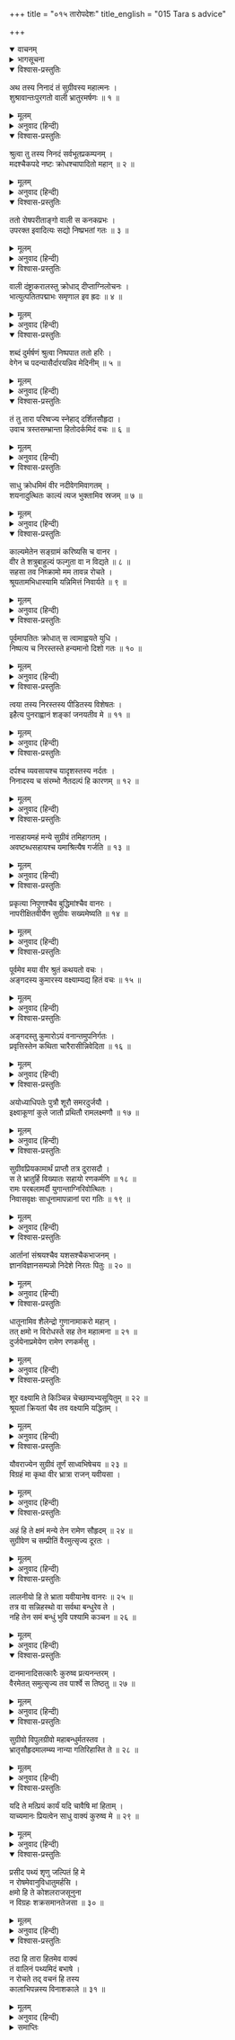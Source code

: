 +++
title = "०१५ तारोपदेशः"
title_english = "015 Tara s advice"

+++
<details open><summary>वाचनम्</summary>
<div caption="श्रीराम-हरिसीताराममूर्ति-घनपाठिभ्यां वचनम्" class="audioEmbed" src="https://archive.org/download/Ramayana-recitation-Sriram-harisItArAmamUrti-Ghanapaati-v2/Kanda_4/Kanda_4_KSK-015-Tharo_Upadeshaha.mp3"></div>
</details>

<details><summary>भागसूचना</summary>

15. सुग्रीवकी गर्जना सुनकर वालीका युद्धके लिये निकलना और ताराका उसे रोककर सुग्रीव और श्रीरामके साथ मैत्री कर लेनेके लिये समझाना
</details>

<details open><summary>विश्वास-प्रस्तुतिः</summary>

अथ तस्य निनादं तं सुग्रीवस्य महात्मनः ।  
शुश्रावान्तःपुरगतो वाली भ्रातुरमर्षणः ॥ १ ॥
</details>

<details><summary>मूलम्</summary>

अथ तस्य निनादं तं सुग्रीवस्य महात्मनः ।  
शुश्रावान्तःपुरगतो वाली भ्रातुरमर्षणः ॥ १ ॥
</details>

<details><summary>अनुवाद (हिन्दी)</summary>

उस समय अमर्षशील वाली अपने अन्तःपुरमें था । उसने अपने भाई महामना सुग्रीवका वह सिंहनाद वहींसे सुना ॥ १ ॥
</details>

<details open><summary>विश्वास-प्रस्तुतिः</summary>

श्रुत्वा तु तस्य निनदं सर्वभूतप्रकम्पनम् ।  
मदश्चैकपदे नष्टः क्रोधश्चापादितो महान् ॥ २ ॥
</details>

<details><summary>मूलम्</summary>

श्रुत्वा तु तस्य निनदं सर्वभूतप्रकम्पनम् ।  
मदश्चैकपदे नष्टः क्रोधश्चापादितो महान् ॥ २ ॥
</details>

<details><summary>अनुवाद (हिन्दी)</summary>

समस्त प्राणियोंको कम्पित कर देनेवाली उनकी वह गर्जना सुनकर उसका सारा मद सहसा उतर गया और उसे महान् क्रोध उत्पन्न हुआ ॥ २ ॥
</details>

<details open><summary>विश्वास-प्रस्तुतिः</summary>

ततो रोषपरीताङ्गो वाली स कनकप्रभः ।  
उपरक्त इवादित्यः सद्यो निष्प्रभतां गतः ॥ ३ ॥
</details>

<details><summary>मूलम्</summary>

ततो रोषपरीताङ्गो वाली स कनकप्रभः ।  
उपरक्त इवादित्यः सद्यो निष्प्रभतां गतः ॥ ३ ॥
</details>

<details><summary>अनुवाद (हिन्दी)</summary>

फिर तो सुवर्णके समान पीले रंगवाले वालीका सारा शरीर क्रोधसे तमतमा उठा । वह राहुग्रस्त सूर्यके समान तत्काल श्रीहीन दिखायी देने लगा ॥ ३ ॥
</details>

<details open><summary>विश्वास-प्रस्तुतिः</summary>

वाली दंष्ट्राकरालस्तु क्रोधाद् दीप्ताग्निलोचनः ।  
भात्युत्पतितपद्माभः समृणाल इव ह्रदः ॥ ४ ॥
</details>

<details><summary>मूलम्</summary>

वाली दंष्ट्राकरालस्तु क्रोधाद् दीप्ताग्निलोचनः ।  
भात्युत्पतितपद्माभः समृणाल इव ह्रदः ॥ ४ ॥
</details>

<details><summary>अनुवाद (हिन्दी)</summary>

वालीकी दाढ़ें विकराल थीं, नेत्र क्रोधके कारण प्रज्वलित अग्निके समान उद्दीप्त हो रहे थे । वह उस तालाबके समान श्रीहीन दिखायी देता था, जिसमें कमलपुष्पोंकी शोभा तो नष्ट हो गयी हो और केवल मृणाल रह गये हों ॥
</details>

<details open><summary>विश्वास-प्रस्तुतिः</summary>

शब्दं दुर्मर्षणं श्रुत्वा निष्पपात ततो हरिः ।  
वेगेन च पदन्यासैर्दारयन्निव मेदिनीम् ॥ ५ ॥
</details>

<details><summary>मूलम्</summary>

शब्दं दुर्मर्षणं श्रुत्वा निष्पपात ततो हरिः ।  
वेगेन च पदन्यासैर्दारयन्निव मेदिनीम् ॥ ५ ॥
</details>

<details><summary>अनुवाद (हिन्दी)</summary>

वह दुःसह शब्द सुनकर वाली अपने पैरोंकी धमकसे पृथ्वीको विदीर्ण-सी करता हुआ बड़े वेगसे निकला ॥ ५ ॥
</details>

<details open><summary>विश्वास-प्रस्तुतिः</summary>

तं तु तारा परिष्वज्य स्नेहाद् दर्शितसौहृदा ।  
उवाच त्रस्तसम्भ्रान्ता हितोदर्कमिदं वचः ॥ ६ ॥
</details>

<details><summary>मूलम्</summary>

तं तु तारा परिष्वज्य स्नेहाद् दर्शितसौहृदा ।  
उवाच त्रस्तसम्भ्रान्ता हितोदर्कमिदं वचः ॥ ६ ॥
</details>

<details><summary>अनुवाद (हिन्दी)</summary>

उस समय वालीकी पत्नी तारा भयभीत हो घबरा उठी । उसने वालीको अपनी दोनों भुजाओंमें भर लिया और स्नेहसे सौहार्दका परिचय देते हुए परिणाममें हित करनेवाली यह बात कही— ॥ ६ ॥
</details>

<details open><summary>विश्वास-प्रस्तुतिः</summary>

साधु क्रोधमिमं वीर नदीवेगमिवागतम् ।  
शयनादुत्थितः काल्यं त्यज भुक्तामिव स्रजम् ॥ ७ ॥
</details>

<details><summary>मूलम्</summary>

साधु क्रोधमिमं वीर नदीवेगमिवागतम् ।  
शयनादुत्थितः काल्यं त्यज भुक्तामिव स्रजम् ॥ ७ ॥
</details>

<details><summary>अनुवाद (हिन्दी)</summary>

‘वीर! मेरी अच्छी बात सुनिये और सहसा आये हुए नदीके वेगकी भाँति इस बढ़े हुए क्रोधको त्याग दीजिये । जैसे प्रातःकाल शय्यासे उठा हुआ पुरुष रातको उपभोगमें लायी गयी पुष्पमालाका त्याग कर देता है; उसी प्रकार इस क्रोधका परित्याग कीजिये ॥ ७ ॥
</details>

<details open><summary>विश्वास-प्रस्तुतिः</summary>

काल्यमेतेन सङ्ग्रामं करिष्यसि च वानर ।  
वीर ते शत्रुबाहुल्यं फल्गुता वा न विद्यते ॥ ८ ॥  
सहसा तव निष्क्रामो मम तावन्न रोचते ।  
श्रूयतामभिधास्यामि यन्निमित्तं निवार्यते ॥ ९ ॥
</details>

<details><summary>मूलम्</summary>

काल्यमेतेन सङ्ग्रामं करिष्यसि च वानर ।  
वीर ते शत्रुबाहुल्यं फल्गुता वा न विद्यते ॥ ८ ॥  
सहसा तव निष्क्रामो मम तावन्न रोचते ।  
श्रूयतामभिधास्यामि यन्निमित्तं निवार्यते ॥ ९ ॥
</details>

<details><summary>अनुवाद (हिन्दी)</summary>

‘वानरवीर! कल प्रातःकाल सुग्रीवके साथ युद्ध कीजियेगा (इस समय रुक जाइये) यद्यपि युद्धमें कोई शत्रु आपसे बढ़कर नहीं है और आप किसीसे छोटे नहीं हैं । तथापि इस समय सहसा आपका घरसे बाहर निकलना मुझे अच्छा नहीं लगता है, आपको रोकनेका एक विशेष कारण भी है । उसे बताती हूँ, सुनिये ॥ ८-९ ॥
</details>

<details open><summary>विश्वास-प्रस्तुतिः</summary>

पूर्वमापतितः क्रोधात् स त्वामाह्वयते युधि ।  
निष्पत्य च निरस्तस्ते हन्यमानो दिशो गतः ॥ १० ॥
</details>

<details><summary>मूलम्</summary>

पूर्वमापतितः क्रोधात् स त्वामाह्वयते युधि ।  
निष्पत्य च निरस्तस्ते हन्यमानो दिशो गतः ॥ १० ॥
</details>

<details><summary>अनुवाद (हिन्दी)</summary>

‘सुग्रीव पहले भी यहाँ आये थे और क्रोधपूर्वक उन्होंने आपको युद्धके लिये ललकारा था । उस समय आपने नगरसे निकलकर उन्हें परास्त किया और वे आपकी मार खाकर सम्पूर्ण दिशाओंकी ओर भागते हुए मतङ्ग वनमें चले गये थे ॥ १० ॥
</details>

<details open><summary>विश्वास-प्रस्तुतिः</summary>

त्वया तस्य निरस्तस्य पीडितस्य विशेषतः ।  
इहैत्य पुनराह्वानं शङ्कां जनयतीव मे ॥ ११ ॥
</details>

<details><summary>मूलम्</summary>

त्वया तस्य निरस्तस्य पीडितस्य विशेषतः ।  
इहैत्य पुनराह्वानं शङ्कां जनयतीव मे ॥ ११ ॥
</details>

<details><summary>अनुवाद (हिन्दी)</summary>

‘इस प्रकार आपके द्वारा पराजित और विशेष पीड़ित होनेपर भी वे पुनः यहाँ आकर आपको युद्धके लिये ललकार रहे हैं । उनका यह पुनरागमन मेरे मनमें शङ्का-सी उत्पन्न कर रहा है ॥ ११ ॥
</details>

<details open><summary>विश्वास-प्रस्तुतिः</summary>

दर्पश्च व्यवसायश्च यादृशस्तस्य नर्दतः ।  
निनादस्य च संरम्भो नैतदल्पं हि कारणम् ॥ १२ ॥
</details>

<details><summary>मूलम्</summary>

दर्पश्च व्यवसायश्च यादृशस्तस्य नर्दतः ।  
निनादस्य च संरम्भो नैतदल्पं हि कारणम् ॥ १२ ॥
</details>

<details><summary>अनुवाद (हिन्दी)</summary>

‘इस समय गर्जते हुए सुग्रीवका दर्प और उद्योग जैसा दिखायी देता है तथा उनकी गर्जनामें जो उत्तेजना जान पड़ती है, इसका कोई छोटा-मोटा कारण नहीं होना चाहिये ॥ १२ ॥
</details>

<details open><summary>विश्वास-प्रस्तुतिः</summary>

नासहायमहं मन्ये सुग्रीवं तमिहागतम् ।  
अवष्टब्धसहायश्च यमाश्रित्यैष गर्जति ॥ १३ ॥
</details>

<details><summary>मूलम्</summary>

नासहायमहं मन्ये सुग्रीवं तमिहागतम् ।  
अवष्टब्धसहायश्च यमाश्रित्यैष गर्जति ॥ १३ ॥
</details>

<details><summary>अनुवाद (हिन्दी)</summary>

‘मैं समझती हूँ सुग्रीव किसी प्रबल सहायकके बिना अबकी बार यहाँ नहीं आये हैं । किसी सबल सहायकको साथ लेकर ही आये हैं, जिसके बलपर ये इस तरह गरज रहे हैं ॥ १३ ॥
</details>

<details open><summary>विश्वास-प्रस्तुतिः</summary>

प्रकृत्या निपुणश्चैव बुद्धिमांश्चैव वानरः ।  
नापरीक्षितवीर्येण सुग्रीवः सख्यमेष्यति ॥ १४ ॥
</details>

<details><summary>मूलम्</summary>

प्रकृत्या निपुणश्चैव बुद्धिमांश्चैव वानरः ।  
नापरीक्षितवीर्येण सुग्रीवः सख्यमेष्यति ॥ १४ ॥
</details>

<details><summary>अनुवाद (हिन्दी)</summary>

‘वानर सुग्रीव स्वभावसे ही कार्यकुशल और बुद्धिमान् हैं । वे किसी ऐसे पुरुषके साथ मैत्री नहीं करेंगे, जिसके बल और पराक्रमको अच्छी तरह परख न लिया हो ॥ १४ ॥
</details>

<details open><summary>विश्वास-प्रस्तुतिः</summary>

पूर्वमेव मया वीर श्रुतं कथयतो वचः ।  
अङ्गदस्य कुमारस्य वक्ष्याम्यद्य हितं वचः ॥ १५ ॥
</details>

<details><summary>मूलम्</summary>

पूर्वमेव मया वीर श्रुतं कथयतो वचः ।  
अङ्गदस्य कुमारस्य वक्ष्याम्यद्य हितं वचः ॥ १५ ॥
</details>

<details><summary>अनुवाद (हिन्दी)</summary>

‘वीर! मैंने पहले ही कुमार अङ्गदके मुँहसे यह बात सुन ली है । इसलिये आज मैं आपके हितकी बात बताती हूँ ॥
</details>

<details open><summary>विश्वास-प्रस्तुतिः</summary>

अङ्गदस्तु कुमारोऽयं वनान्तमुपनिर्गतः ।  
प्रवृत्तिस्तेन कथिता चारैरासीन्निवेदिता ॥ १६ ॥
</details>

<details><summary>मूलम्</summary>

अङ्गदस्तु कुमारोऽयं वनान्तमुपनिर्गतः ।  
प्रवृत्तिस्तेन कथिता चारैरासीन्निवेदिता ॥ १६ ॥
</details>

<details><summary>अनुवाद (हिन्दी)</summary>

‘एक दिन कुमार अङ्गद वनमें गये थे । वहाँ गुप्तचरोंने उन्हें एक समाचार बताया, जो उन्होंने यहाँ आकर मुझसे भी कहा था ॥ १६ ॥
</details>

<details open><summary>विश्वास-प्रस्तुतिः</summary>

अयोध्याधिपतेः पुत्रौ शूरौ समरदुर्जयौ ।  
इक्ष्वाकूणां कुले जातौ प्रथितौ रामलक्ष्मणौ ॥ १७ ॥
</details>

<details><summary>मूलम्</summary>

अयोध्याधिपतेः पुत्रौ शूरौ समरदुर्जयौ ।  
इक्ष्वाकूणां कुले जातौ प्रथितौ रामलक्ष्मणौ ॥ १७ ॥
</details>

<details><summary>अनुवाद (हिन्दी)</summary>

‘वह समाचार इस प्रकार है—अयोध्यानरेशके दो शूर-वीर पुत्र, जिन्हें युद्धमें जीतना अत्यन्त कठिन है, जिनका जन्म इक्ष्वाकुकुलमें हुआ है तथा जो श्रीराम और लक्ष्मणके नामसे प्रसिद्ध हैं, यहाँ वनमें आये हुए हैं ॥ १७ ॥
</details>

<details open><summary>विश्वास-प्रस्तुतिः</summary>

सुग्रीवप्रियकामार्थं प्राप्तौ तत्र दुरासदौ ।  
स ते भ्रातुर्हि विख्यातः सहायो रणकर्मणि ॥ १८ ॥  
रामः परबलामर्दी युगान्ताग्निरिवोत्थितः ।  
निवासवृक्षः साधूनामापन्नानां परा गतिः ॥ १९ ॥
</details>

<details><summary>मूलम्</summary>

सुग्रीवप्रियकामार्थं प्राप्तौ तत्र दुरासदौ ।  
स ते भ्रातुर्हि विख्यातः सहायो रणकर्मणि ॥ १८ ॥  
रामः परबलामर्दी युगान्ताग्निरिवोत्थितः ।  
निवासवृक्षः साधूनामापन्नानां परा गतिः ॥ १९ ॥
</details>

<details><summary>अनुवाद (हिन्दी)</summary>

‘वे दोनों दुर्जय वीर सुग्रीवका प्रिय करनेके लिये उनके पास पहुँच गये हैं । उन दोनोंमेंसे जो आपके भाईके युद्ध-कर्ममें सहायक बताये गये हैं, वे श्रीराम शत्रुसेनाका संहार करनेवाले तथा प्रलयकालमें प्रज्वलित हुई अग्निके समान तेजस्वी हैं । वे साधु पुरुषोंके आश्रयदाता कल्पवृक्ष हैं और संकटमें पड़े हुए प्राणियोंके लिये सबसे बड़ा सहारा हैं ॥ १८-१९ ॥
</details>

<details open><summary>विश्वास-प्रस्तुतिः</summary>

आर्तानां संश्रयश्चैव यशसश्चैकभाजनम् ।  
ज्ञानविज्ञानसम्पन्नो निदेशे निरतः पितुः ॥ २० ॥
</details>

<details><summary>मूलम्</summary>

आर्तानां संश्रयश्चैव यशसश्चैकभाजनम् ।  
ज्ञानविज्ञानसम्पन्नो निदेशे निरतः पितुः ॥ २० ॥
</details>

<details><summary>अनुवाद (हिन्दी)</summary>

‘आर्त पुरुषोंके आश्रय, यशके एकमात्र भाजन, ज्ञान-विज्ञानसे सम्पन्न तथा पिताकी आज्ञामें स्थित रहनेवाले हैं ॥ २० ॥
</details>

<details open><summary>विश्वास-प्रस्तुतिः</summary>

धातूनामिव शैलेन्द्रो गुणानामाकरो महान् ।  
तत् क्षमो न विरोधस्ते सह तेन महात्मना ॥ २१ ॥  
दुर्जयेनाप्रमेयेण रामेण रणकर्मसु ।
</details>

<details><summary>मूलम्</summary>

धातूनामिव शैलेन्द्रो गुणानामाकरो महान् ।  
तत् क्षमो न विरोधस्ते सह तेन महात्मना ॥ २१ ॥  
दुर्जयेनाप्रमेयेण रामेण रणकर्मसु ।
</details>

<details><summary>अनुवाद (हिन्दी)</summary>

‘जैसे गिरिराज हिमालय नाना धातुओंकी खान है, उसी प्रकार श्रीराम उत्तम गुणोंके बहुत बड़े भंडार हैं । अतः उन महात्मा रामके साथ आपका विरोध करना कदापि उचित नहीं है । क्योंकि वे युद्धकी कलामें अपना सानी नहीं रखते हैं । उनपर विजय पाना अत्यन्त कठिन है ॥ २१ १/२ ॥
</details>

<details open><summary>विश्वास-प्रस्तुतिः</summary>

शूर वक्ष्यामि ते किञ्चिन्न चेच्छाम्यभ्यसूयितुम् ॥ २२ ॥  
श्रूयतां क्रियतां चैव तव वक्ष्यामि यद्धितम् ।
</details>

<details><summary>मूलम्</summary>

शूर वक्ष्यामि ते किञ्चिन्न चेच्छाम्यभ्यसूयितुम् ॥ २२ ॥  
श्रूयतां क्रियतां चैव तव वक्ष्यामि यद्धितम् ।
</details>

<details><summary>अनुवाद (हिन्दी)</summary>

‘शूरवीर! मैं आपके गुणोंमें दोष देखना नहीं चाहती । अतः आपसे कुछ कहती हूँ । आपके लिये जो हितकर है, वही बता रही हूँ । आप उसे सुनिये और वैसा ही कीजिये ॥
</details>

<details open><summary>विश्वास-प्रस्तुतिः</summary>

यौवराज्येन सुग्रीवं तूर्णं साध्वभिषेचय ॥ २३ ॥  
विग्रहं मा कृथा वीर भ्रात्रा राजन् यवीयसा ।
</details>

<details><summary>मूलम्</summary>

यौवराज्येन सुग्रीवं तूर्णं साध्वभिषेचय ॥ २३ ॥  
विग्रहं मा कृथा वीर भ्रात्रा राजन् यवीयसा ।
</details>

<details><summary>अनुवाद (हिन्दी)</summary>

‘अच्छा यही होगा कि आप सुग्रीवका शीघ्र ही युवराजके पदपर अभिषेक कर दीजिये । वीर वानरराज! सुग्रीव आपके छोटे भाई हैं, उनके साथ युद्ध न कीजिये ॥
</details>

<details open><summary>विश्वास-प्रस्तुतिः</summary>

अहं हि ते क्षमं मन्ये तेन रामेण सौहृदम् ॥ २४ ॥  
सुग्रीवेण च सम्प्रीतिं वैरमुत्सृज्य दूरतः ।
</details>

<details><summary>मूलम्</summary>

अहं हि ते क्षमं मन्ये तेन रामेण सौहृदम् ॥ २४ ॥  
सुग्रीवेण च सम्प्रीतिं वैरमुत्सृज्य दूरतः ।
</details>

<details><summary>अनुवाद (हिन्दी)</summary>

‘मैं आपके लिये यही उचित समझती हूँ कि आप वैरभावको दूर हटाकर श्रीरामके साथ सौहार्द और सुग्रीवके साथ प्रेमका सम्बन्ध स्थापित कीजिये ॥ २४ १/२ ॥
</details>

<details open><summary>विश्वास-प्रस्तुतिः</summary>

लालनीयो हि ते भ्राता यवीयानेष वानरः ॥ २५ ॥  
तत्र वा सन्निहस्थो वा सर्वथा बन्धुरेव ते ।  
नहि तेन समं बन्धुं भुवि पश्यामि कञ्चन ॥ २६ ॥
</details>

<details><summary>मूलम्</summary>

लालनीयो हि ते भ्राता यवीयानेष वानरः ॥ २५ ॥  
तत्र वा सन्निहस्थो वा सर्वथा बन्धुरेव ते ।  
नहि तेन समं बन्धुं भुवि पश्यामि कञ्चन ॥ २६ ॥
</details>

<details><summary>अनुवाद (हिन्दी)</summary>

‘वानर सुग्रीव आपके छोटे भाई हैं । अतः आपका लाड़-प्यार पानेके योग्य हैं । वे ऋष्यमूकपर रहें या किष्किन्धामें—सर्वथा आपके बन्धु ही हैं । मैं इस भूतलपर उनके समान बन्धु और किसीको नहीं देखती हूँ ॥
</details>

<details open><summary>विश्वास-प्रस्तुतिः</summary>

दानमानादिसत्कारैः कुरुष्व प्रत्यनन्तरम् ।  
वैरमेतत् समुत्सृज्य तव पार्श्वे स तिष्ठतु ॥ २७ ॥
</details>

<details><summary>मूलम्</summary>

दानमानादिसत्कारैः कुरुष्व प्रत्यनन्तरम् ।  
वैरमेतत् समुत्सृज्य तव पार्श्वे स तिष्ठतु ॥ २७ ॥
</details>

<details><summary>अनुवाद (हिन्दी)</summary>

‘आप दान-मान आदि सत्कारोंके द्वारा उन्हें अपना अत्यन्त अन्तरङ्ग बना लीजिये, जिससे वे इस वैरभावको छोड़कर आपके पास रह सकें ॥ २७ ॥
</details>

<details open><summary>विश्वास-प्रस्तुतिः</summary>

सुग्रीवो विपुलग्रीवो महाबन्धुर्मतस्तव ।  
भ्रातृसौहृदमालम्ब्य नान्या गतिरिहास्ति ते ॥ २८ ॥
</details>

<details><summary>मूलम्</summary>

सुग्रीवो विपुलग्रीवो महाबन्धुर्मतस्तव ।  
भ्रातृसौहृदमालम्ब्य नान्या गतिरिहास्ति ते ॥ २८ ॥
</details>

<details><summary>अनुवाद (हिन्दी)</summary>

‘पुष्ट ग्रीवावाले सुग्रीव आपके अत्यन्त प्रेमी बन्धु हैं, ऐसा मेरा मत है । इस समय भ्रातृप्रेमका सहारा लेनेके सिवा आपके लिये यहाँ दूसरी कोई गति नहीं है ॥ २८ ॥
</details>

<details open><summary>विश्वास-प्रस्तुतिः</summary>

यदि ते मत्प्रियं कार्यं यदि चावैषि मां हिताम् ।  
याच्यमानः प्रियत्वेन साधु वाक्यं कुरुष्व मे ॥ २९ ॥
</details>

<details><summary>मूलम्</summary>

यदि ते मत्प्रियं कार्यं यदि चावैषि मां हिताम् ।  
याच्यमानः प्रियत्वेन साधु वाक्यं कुरुष्व मे ॥ २९ ॥
</details>

<details><summary>अनुवाद (हिन्दी)</summary>

‘यदि आपको मेरा प्रिय करना हो तथा आप मुझे अपनी हितकारिणी समझते हों तो मैं प्रेमपूर्वक याचना करती हूँ, आप मेरी यह नेक सलाह मान लीजिये ॥ २९ ॥
</details>

<details open><summary>विश्वास-प्रस्तुतिः</summary>

प्रसीद पथ्यं शृणु जल्पितं हि मे  
न रोषमेवानुविधातुमर्हसि ।  
क्षमो हि ते कोशलराजसूनुना  
न विग्रहः शक्रसमानतेजसा ॥ ३० ॥
</details>

<details><summary>मूलम्</summary>

प्रसीद पथ्यं शृणु जल्पितं हि मे  
न रोषमेवानुविधातुमर्हसि ।  
क्षमो हि ते कोशलराजसूनुना  
न विग्रहः शक्रसमानतेजसा ॥ ३० ॥
</details>

<details><summary>अनुवाद (हिन्दी)</summary>

‘स्वामिन्! आप प्रसन्न होइये । मैं आपके हितकी बात कहती हूँ । आप इसे ध्यान देकर सुनिये । केवल रोषका ही अनुसरण न कीजिये । कोसलराजकुमार श्रीराम इन्द्रके समान तेजस्वी हैं । उनके साथ वैर बाँधना या युद्ध छेड़ना आपके लिये कदापि उचित नहीं है’ ॥
</details>

<details open><summary>विश्वास-प्रस्तुतिः</summary>

तदा हि तारा हितमेव वाक्यं  
तं वालिनं पथ्यमिदं बभाषे ।  
न रोचते तद् वचनं हि तस्य  
कालाभिपन्नस्य विनाशकाले ॥ ३१ ॥
</details>

<details><summary>मूलम्</summary>

तदा हि तारा हितमेव वाक्यं  
तं वालिनं पथ्यमिदं बभाषे ।  
न रोचते तद् वचनं हि तस्य  
कालाभिपन्नस्य विनाशकाले ॥ ३१ ॥
</details>

<details><summary>अनुवाद (हिन्दी)</summary>

उस समय ताराने वालीसे उसके हितकी ही बात कही थी और यह लाभदायक भी थी । किंतु उसकी बात उसे नहीं रुची । क्योंकि उसके विनाशका समय निकट था और वह कालके पाशमें बँध चुका था ॥ ३१ ॥
</details>

<details><summary>समाप्तिः</summary>

इत्यार्षे श्रीमद्रामायणे वाल्मीकीये आदिकाव्ये किष्किन्धाकाण्डे पञ्चदशः सर्गः ॥ १५ ॥  
इस प्रकार श्रीवाल्मीकिनिर्मित आर्षरामायण आदिकाव्यके किष्किन्धाकाण्डमें पंद्रहवाँ सर्ग पूरा हुआ ॥ १५ ॥
</details>

